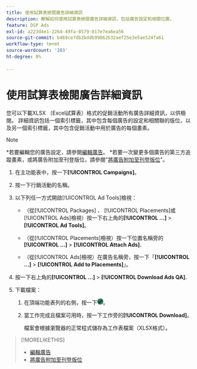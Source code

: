 ```yaml
---
title: 使用試算表檢閱廣告詳細資訊
description: 瞭解如何使用試算表檢閱廣告詳細資訊，包括廣告設定和相關位置。
feature: DSP Ads
exl-id: a223d4e1-2264-49fa-8579-817e7ea6ea56
source-git-commit: b469ce7db2bddb99062b32aef25e3e5ae524fa61
workflow-type: tm+mt
source-wordcount: '203'
ht-degree: 0%

---
```


# 使用試算表檢閱廣告詳細資訊

您可以下載XLSX （Excel試算表）格式的促銷活動所有廣告詳細資訊，以供檢閱。 詳細資訊包括一個索引標籤，其中包含每個廣告的設定和相關聯的版位，以及另一個索引標籤，其中包含促銷活動中用於廣告的每個畫素。

>[!NOTE]
>
>*若要編輯您的廣告設定，請參閱[編輯廣告](/help/dsp/campaign-management/ads/ad-edit.md)。
>*若要一次變更多個廣告的第三方追蹤畫素，或將廣告附加至刊登版位，請參閱&quot;[將廣告附加至刊登版位](/help/dsp/campaign-management/ads/ad-attach-to-placement.md)&quot;。

1. 在主功能表中，按一下&#x200B;**[!UICONTROL Campaigns]**。

1. 按一下行銷活動的名稱。

1. 以下列任一方式開啟[!UICONTROL Ad Tools]檢視：

   * （從[!UICONTROL Packages] 、 [!UICONTROL Placements]或[!UICONTROL Ads]檢視）按一下右上角的&#x200B;**[!UICONTROL ...]** > **[!UICONTROL Ad Tools]**。

   * （從[!UICONTROL Placements]檢視）按一下位置名稱旁的&#x200B;**[!UICONTROL ...]** > **[!UICONTROL Attach Ads].**

   * （從[!UICONTROL Ads]檢視）在廣告名稱旁，按一下「**[!UICONTROL ...]** > **[!UICONTROL Add to Placements]**」。

1. 按一下右上角的&#x200B;**[!UICONTROL ...]** > **[!UICONTROL Download Ads QA].**

1. 下載檔案：

   1. 在頂端功能表列的右側，按一下![工作](/help/dsp/assets/downloads.png)。

   1. 當工作完成且檔案可用時，按一下工作旁的&#x200B;**[!UICONTROL Download]**。

      檔案會根據瀏覽器的正常程式儲存為工作表檔案（XLSX格式）。

>[!MORELIKETHIS]
>
>* [編輯廣告](/help/dsp/campaign-management/ads/ad-edit.md)
>* [將廣告附加至刊登版位](/help/dsp/campaign-management/ads/ad-attach-to-placement.md)
